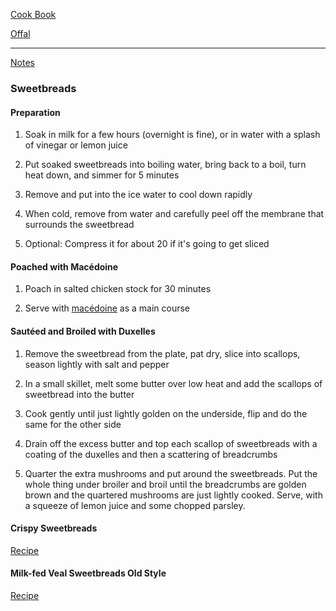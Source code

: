 [Cook Book](https://github.com/vmsmith/CookBook/blob/master/README.md)  

[Offal](https://github.com/vmsmith/CookBook/blob/master/offal.md)  

-----  

[Notes](https://github.com/vmsmith/CookBook/blob/master/notes.md)  


### Sweetbreads  

#### Preparation  

1. Soak in milk for a few hours (overnight is fine), or in water with a splash of vinegar or lemon juice   

2. Put soaked sweetbreads into boiling water, bring back to a boil, turn heat down, and simmer for 5 minutes  

3. Remove and put into the ice water to cool down rapidly

4. When cold, remove from water and carefully peel off the membrane that surrounds the sweetbread  

5. Optional: Compress it for about 20 if it's going to get sliced  

#### Poached with Macédoine  

1. Poach in salted chicken stock for 30 minutes  

2. Serve with [macédoine]() as a main course  

#### Sautéed and Broiled with Duxelles  

1. Remove the sweetbread from the plate, pat dry, slice into scallops, season lightly with salt and pepper

2. In a small skillet, melt some butter over low heat and add the scallops of sweetbread into the butter

3. Cook gently until just lightly golden on the underside, flip and do the same for the other side

4. Drain off the excess butter and top each scallop of sweetbreads with a coating of the duxelles and then a scattering of breadcrumbs

5. Quarter the extra mushrooms and put around the sweetbreads. Put the whole thing under broiler and broil until the breadcrumbs are golden brown and the quartered mushrooms are just lightly cooked. Serve, with a squeeze of lemon juice and some chopped parsley.


#### Crispy Sweetbreads  

[Recipe](https://www.cookstr.com/Meat/Crispy-Sweetbreads)  

#### Milk-fed Veal Sweetbreads Old Style  

[Recipe](https://www.saveur.com/article/Recipes/Milk-Fed-Veal-Sweetbreads-in-the-Old-Style/)  
